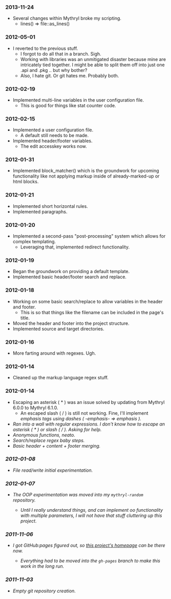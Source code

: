 ### 2013-11-24

  - Several changes within Mythryl broke my scripting.
    - lines()  =>  file::as_lines()


### 2012-05-01

  - I reverted to the previous stuff.
    - I forgot to do all that in a branch.  Sigh.
    - Working with libraries was an unmitigated disaster because mine are intricately tied together.  I might be able to split them off into just one .api and .pkg .. but why bother?
    - Also, I hate git.  Or git hates me.  Probably both.


### 2012-02-19

  - Implemented multi-line variables in the user configuration file.
    - This is good for things like stat counter code.


### 2012-02-15

  - Implemented a user configuration file.
    - A default still needs to be made.
  - Implemented header/footer variables.
    - The edit accesskey works now.


### 2012-01-31

  - Implemented block_matcher() which is the groundwork for upcoming functionality like not applying markup inside of already-marked-up or html blocks.


### 2012-01-21

  - Implemented short horizontal rules.
  - Implemented paragraphs.


### 2012-01-20

  - Implemented a second-pass "post-processing" system which allows for complex templating.
    - Leveraging that, implemented redirect functionality.


### 2012-01-19

  - Began the groundwork on providing a default template.
  - Implemented basic header/footer search and replace.


### 2012-01-18

  - Working on some basic search/replace to allow variables in the header and footer.
    - This is so that things like the filename can be included in the page's title.
  - Moved the header and footer into the project structure.
  - Implemented source and target directories.


### 2012-01-16

  - More farting around with regexes.  Ugh.


### 2012-01-14

  - Cleaned up the markup language regex stuff.


### 2012-01-14

  - Escaping an asterisk ( * ) was an issue solved by updating from Mythryl 6.0.0 to Mythryl 6.1.0.
    - An escaped slash ( / ) is still not working.  Fine, I'll implement <em> emphasis tags using dashes ( -emphasis- => <em>emphasis</em> ).
  - Ran into a wall with regular expressions.  I don't know how to escape an asterisk ( * ) or slash ( / ).  Asking for help.
  - Anonymous functions, neato.
  - Search/replace regex baby steps.
  - Basic header + content + footer merging.


### 2012-01-08

  - File read/write initial experimentation.


### 2012-01-07

  - The OOP experimentation was moved into my `mythryl-random` repository.

    - Until I really understand things, and can implement oo functionality with multiple parameters, I will not have that stuff cluttering up this project.


### 2011-11-06

  - I got GitHub:pages figured out, so [this project's homepage](http://spiralofhope.github.com/mythryl-compiled-website/index.html) can be there now.

    - Everything had to be moved into the `gh-pages` branch to make this work in the long run.


### 2011-11-03

  - Empty git repository creation.
